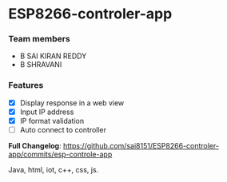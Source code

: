 # ESP8266-controler-app

### Team members

- B SAI KIRAN REDDY       
- B SHRAVANI                   


### Features

- [X] Display response in a web view
- [X] Input IP address
- [X] IP format validation
- [ ] Auto connect to controller

**Full Changelog**: https://github.com/sai8151/ESP8266-controler-app/commits/esp-controle-app

Java, html, iot, c++, css, js.
